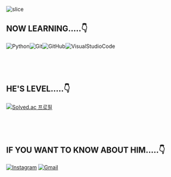  ![slice](https://capsule-render.vercel.app/api?type=slice&color=0:2193b0,100:3f80fb&height=200&text=soohofather&fontColor=0c182f&fontAlign=70&rotate=13&fontAlignY=25&desc=who%20is%20a%20very%20nice%20man%20&descAlign=70.&descAlignY=44)

## NOW LEARNING.....👇

![Python](https://img.shields.io/badge/python-3670A0?style=flat-square&logo=python&logoColor=ffdd54)![Git](https://img.shields.io/badge/Git-F05032?style=flat-square&logo=Git&logoColor=white)![GitHub](https://img.shields.io/badge/GitHub-181717?style=flat-square&logo=GitHub&logoColor=white)![VisualStudioCode](https://img.shields.io/badge/Visual%20Studio%20Code-007ACC?style=style=flat-square&logo=Visual%20Studio%20Code&logoColor=white)

&nbsp;

&nbsp;&nbsp;

## HE'S LEVEL.....👇

[![Solved.ac
프로필](http://mazassumnida.wtf/api/v2/generate_badge?boj=enthchal)](https://solved.ac/{handle})

&nbsp;&nbsp;

&nbsp;&nbsp;

## IF YOU WANT TO KNOW ABOUT HIM.....👇

[![Instagram](https://img.shields.io/badge/Instagram-E4405F?style=flat-square&logo=Instagram&logoColor=white)](https://www.instagram.com/donghyeon_life/) [![Gmail](https://img.shields.io/badge/Gmail-EA4335?style=flat-square&logo=Gmail&logoColor=white)](enthchal@gmail.com)

